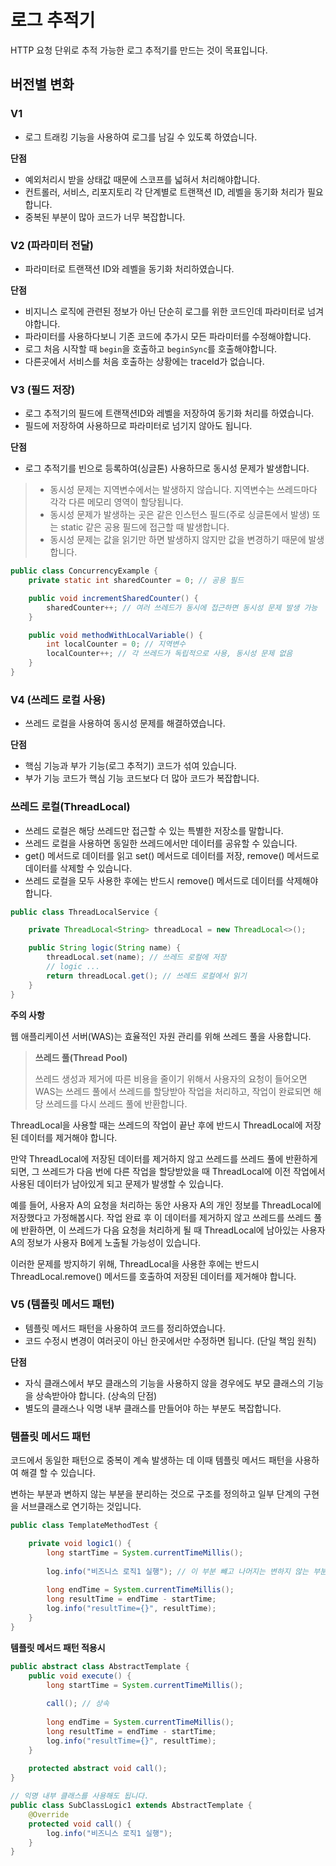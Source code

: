 # 로그 추적기

HTTP 요청 단위로 추적 가능한 로그 추적기를 만드는 것이 목표입니다.

## 버전별 변화

### V1

- 로그 트래킹 기능을 사용하여 로그를 남길 수 있도록 하였습니다.

**단점**

- 예외처리시 받을 상태값 때문에 스코프를 넓혀서 처리해야합니다.
- 컨트롤러, 서비스, 리포지토리 각 단계별로 트랜잭션 ID, 레벨을 동기화 처리가 필요합니다.
- 중복된 부분이 많아 코드가 너무 복잡합니다.

### V2 (파라미터 전달)

- 파라미터로 트랜잭션 ID와 레벨을 동기화 처리하였습니다.

**단점**

- 비지니스 로직에 관련된 정보가 아닌 단순히 로그를 위한 코드인데 파라미터로 넘겨야합니다.
- 파라미터를 사용하다보니 기존 코드에 추가시 모든 파라미터를 수정해야합니다.
- 로그 처음 시작할 때 `begin`을 호출하고 `beginSync`를 호출해야합니다.
- 다른곳에서 서비스를 처음 호출하는 상황에는 traceId가 없습니다.

### V3 (필드 저장)

- 로그 추적기의 필드에 트랜잭션ID와 레벨을 저장하여 동기화 처리를 하였습니다.
- 필드에 저장하여 사용하므로 파라미터로 넘기지 않아도 됩니다.

**단점**

- 로그 추적기를 빈으로 등록하여(싱글톤) 사용하므로 동시성 문제가 발생합니다.

> - 동시성 문제는 지역변수에서는 발생하지 않습니다. 지역변수는 쓰레드마다 각각 다른 메모리 영역이 할당됩니다.  
> - 동시성 문제가 발생하는 곳은 같은 인스턴스 필드(주로 싱글톤에서 발생) 또는 static 같은 공용 필드에 접근할 때 발생합니다.
> - 동시성 문제는 값을 읽기만 하면 발생하지 않지만 값을 변경하기 때문에 발생합니다.

```java
public class ConcurrencyExample {
    private static int sharedCounter = 0; // 공용 필드

    public void incrementSharedCounter() {
        sharedCounter++; // 여러 쓰레드가 동시에 접근하면 동시성 문제 발생 가능
    }

    public void methodWithLocalVariable() {
        int localCounter = 0; // 지역변수
        localCounter++; // 각 쓰레드가 독립적으로 사용, 동시성 문제 없음
    }
}
```

### V4 (쓰레드 로컬 사용)

- 쓰레드 로컬을 사용하여 동시성 문제를 해결하였습니다.

**단점**

- 핵심 기능과 부가 기능(로그 추적기) 코드가 섞여 있습니다.
- 부가 기능 코드가 핵심 기능 코드보다 더 많아 코드가 복잡합니다.

### 쓰레드 로컬(ThreadLocal)

- 쓰레드 로컬은 해당 쓰레드만 접근할 수 있는 특별한 저장소를 말합니다.
- 쓰레드 로컬을 사용하면 동일한 쓰레드에서만 데이터를 공유할 수 있습니다.
- get() 메서드로 데이터를 읽고 set() 메서드로 데이터를 저장, remove() 메서드로 데이터를 삭제할 수 있습니다.
- 쓰레드 로컬을 모두 사용한 후에는 반드시 remove() 메서드로 데이터를 삭제해야합니다.

```java
public class ThreadLocalService {

    private ThreadLocal<String> threadLocal = new ThreadLocal<>();

    public String logic(String name) {
        threadLocal.set(name); // 쓰레드 로컬에 저장
        // logic ...
        return threadLocal.get(); // 쓰레드 로컬에서 읽기
    }
}
```

**주의 사항**

웹 애플리케이션 서버(WAS)는 효율적인 자원 관리를 위해 쓰레드 풀을 사용합니다.

> **쓰레드 풀(Thread Pool)**
>
> 쓰레드 생성과 제거에 따른 비용을 줄이기 위해서 사용자의 요청이 들어오면 WAS는 쓰레드 풀에서 쓰레드를 할당받아 작업을 처리하고, 작업이 완료되면 해당 쓰레드를 다시 쓰레드 풀에 반환합니다.

ThreadLocal을 사용할 때는 쓰레드의 작업이 끝난 후에 반드시 ThreadLocal에 저장된 데이터를 제거해야 합니다.

만약 ThreadLocal에 저장된 데이터를 제거하지 않고 쓰레드를 쓰레드 풀에 반환하게 되면, 그 쓰레드가 다음 번에 다른 작업을 할당받았을 때 ThreadLocal에 이전 작업에서 사용된 데이터가 남아있게 되고 문제가 발생할 수 있습니다.

예를 들어, 사용자 A의 요청을 처리하는 동안 사용자 A의 개인 정보를 ThreadLocal에 저장했다고 가정해봅시다.
작업 완료 후 이 데이터를 제거하지 않고 쓰레드를 쓰레드 풀에 반환하면, 이 쓰레드가 다음 요청을 처리하게 될 때 ThreadLocal에 남아있는 사용자 A의 정보가 사용자 B에게 노출될 가능성이 있습니다.

이러한 문제를 방지하기 위해, ThreadLocal을 사용한 후에는 반드시 ThreadLocal.remove() 메서드를 호출하여 저장된 데이터를 제거해야 합니다.

### V5 (템플릿 메서드 패턴)

- 템플릿 메서드 패턴을 사용하여 코드를 정리하였습니다.
- 코드 수정시 변경이 여러곳이 아닌 한곳에서만 수정하면 됩니다. (단일 책임 원칙)

**단점**

- 자식 클래스에서 부모 클래스의 기능을 사용하지 않을 경우에도 부모 클래스의 기능을 상속받아야 합니다. (상속의 단점)
- 별도의 클래스나 익명 내부 클래스를 만들어야 하는 부분도 복잡합니다.

### 템플릿 메서드 패턴

코드에서 동일한 패턴으로 중복이 계속 발생하는 데 이때 템플릿 메서드 패턴을 사용하여 해결 할 수 있습니다.

변하는 부분과 변하지 않는 부분을 분리하는 것으로 구조를 정의하고 일부 단계의 구현을 서브클래스로 연기하는 것입니다.

```java
public class TemplateMethodTest {

    private void logic1() {
        long startTime = System.currentTimeMillis();
        
        log.info("비즈니스 로직1 실행"); // 이 부분 뺴고 나머지는 변하지 않는 부분
        
        long endTime = System.currentTimeMillis();
        long resultTime = endTime - startTime;
        log.info("resultTime={}", resultTime);
    }
}
```

**템플릿 메서드 패턴 적용시**

```java
public abstract class AbstractTemplate {
    public void execute() {
        long startTime = System.currentTimeMillis();
        
        call(); // 상속
        
        long endTime = System.currentTimeMillis();
        long resultTime = endTime - startTime;
        log.info("resultTime={}", resultTime);
    }
    
    protected abstract void call();
}

// 익명 내부 클래스를 사용해도 됩니다.
public class SubClassLogic1 extends AbstractTemplate {
    @Override
    protected void call() {
        log.info("비즈니스 로직1 실행");
    }
}
```
